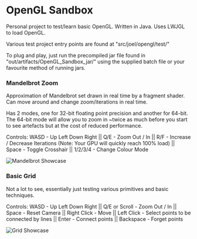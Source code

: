 # OpenGL Sandbox
Personal project to test/learn basic OpenGL. Written in Java. Uses LWJGL to load OpenGL.

Various test project entry points are found at "src/joel/opengl/test/"

To plug and play, just run the precompiled jar file found in "out/artifacts/OpenGL_Sandbox_jar/" using the supplied batch file or your favourite method of running jars.

### Mandelbrot Zoom
Approximation of Mandelbrot set drawn in real time by a fragment shader. Can move around and change zoom/iterations in real time.

Has 2 modes, one for 32-bit floating point precision and another for 64-bit. The 64-bit mode will allow you to zoom in ~twice as much before you start to see artefacts but at the cost of reduced performance.

Controls: WASD - Up Left Down Right || Q/E - Zoom Out / In || R/F - Increase / Decrease Iterations (Note: Your GPU will quickly reach 100% load) || Space - Toggle Crosshair || 1/2/3/4 - Change Colour Mode

![Mandelbrot Showcase](https://raw.githubusercontent.com/Lammazz/OpenGL-Sandbox/master/src/res/images/MandelbrotShowcase.png)


### Basic Grid
Not a lot to see, essentially just testing various primitives and basic techniques.

Controls: WASD - Up Left Down Right || Q/E or Scroll - Zoom Out / In || Space - Reset Camera || Right Click - Move || Left Click - Select points to be connected by lines || Enter - Connect points || Backspace - Forget points

![Grid Showcase](https://raw.githubusercontent.com/Lammazz/OpenGL-Sandbox/master/src/res/images/BasicGridShowcase.png)
